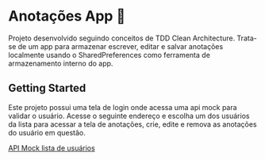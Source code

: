 # Anotações App 📒

Projeto desenvolvido seguindo conceitos de TDD Clean Architecture. Trata-se de um app para armazenar escrever, editar e salvar anotações localmente usando o SharedPreferences como ferramenta de armazenamento interno do app.

## Getting Started

Este projeto possui uma tela de login onde acessa uma api mock para validar o usuário. Acesse o seguinte endereço e escolha um dos usuários da lista para acessar a tela de anotações, crie, edite e remova as anotações do usuário em questão.

[API Mock lista de usuários](https://65477416902874dff3ac4fc4.mockapi.io/usuario/)





